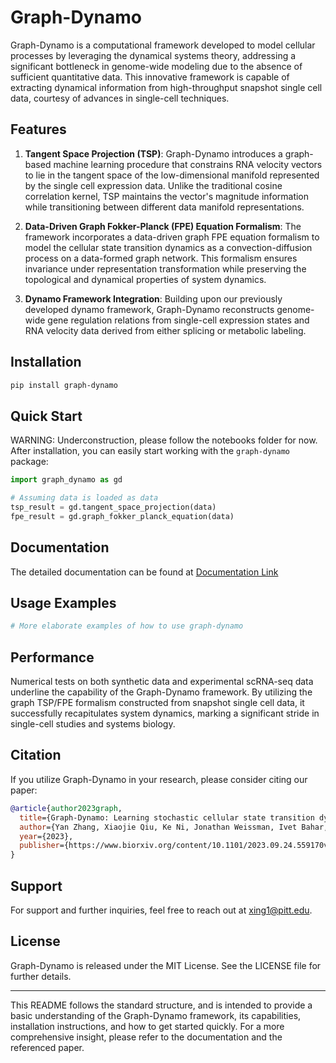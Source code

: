 # Graph-Dynamo

Graph-Dynamo is a computational framework developed to model cellular processes by leveraging the dynamical systems theory, addressing a significant bottleneck in genome-wide modeling due to the absence of sufficient quantitative data. This innovative framework is capable of extracting dynamical information from high-throughput snapshot single cell data, courtesy of advances in single-cell techniques.

## Features

1. **Tangent Space Projection (TSP)**:
   Graph-Dynamo introduces a graph-based machine learning procedure that constrains RNA velocity vectors to lie in the tangent space of the low-dimensional manifold represented by the single cell expression data. Unlike the traditional cosine correlation kernel, TSP maintains the vector's magnitude information while transitioning between different data manifold representations.

2. **Data-Driven Graph Fokker-Planck (FPE) Equation Formalism**:
   The framework incorporates a data-driven graph FPE equation formalism to model the cellular state transition dynamics as a convection-diffusion process on a data-formed graph network. This formalism ensures invariance under representation transformation while preserving the topological and dynamical properties of system dynamics.

3. **Dynamo Framework Integration**:
   Building upon our previously developed dynamo framework, Graph-Dynamo reconstructs genome-wide gene regulation relations from single-cell expression states and RNA velocity data derived from either splicing or metabolic labeling.

## Installation

```bash
pip install graph-dynamo
```

## Quick Start

WARNING: Underconstruction, please follow the notebooks folder for now.
After installation, you can easily start working with the `graph-dynamo` package:

```python
import graph_dynamo as gd

# Assuming data is loaded as data
tsp_result = gd.tangent_space_projection(data)
fpe_result = gd.graph_fokker_planck_equation(data)
```

## Documentation

The detailed documentation can be found at [Documentation Link](https://link_to_documentation)

## Usage Examples

```python
# More elaborate examples of how to use graph-dynamo
```

## Performance

Numerical tests on both synthetic data and experimental scRNA-seq data underline the capability of the Graph-Dynamo framework. By utilizing the graph TSP/FPE formalism constructed from snapshot single cell data, it successfully recapitulates system dynamics, marking a significant stride in single-cell studies and systems biology.

## Citation

If you utilize Graph-Dynamo in your research, please consider citing our paper:

```bibtex
@article{author2023graph,
  title={Graph-Dynamo: Learning stochastic cellular state transition dynamics from single cell data},
  author={Yan Zhang, Xiaojie Qiu, Ke Ni, Jonathan Weissman, Ivet Bahar, Jianhua Xing},
  year={2023},
  publisher={https://www.biorxiv.org/content/10.1101/2023.09.24.559170v1}
}
```

## Support

For support and further inquiries, feel free to reach out at [xing1@pitt.edu](mailto:xing1@pitt.edu).

## License

Graph-Dynamo is released under the MIT License. See the LICENSE file for further details.

---

This README follows the standard structure, and is intended to provide a basic understanding of the Graph-Dynamo framework, its capabilities, installation instructions, and how to get started quickly. For a more comprehensive insight, please refer to the documentation and the referenced paper.
